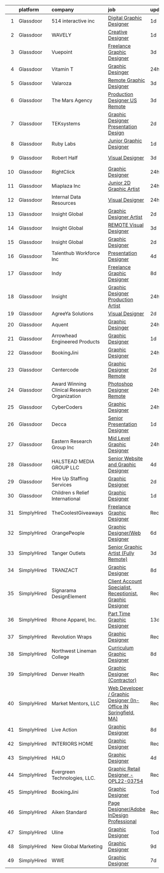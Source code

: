 

|    | platform    | company                                      | job                                                                                                                                                                                                                                                                                                                                                                                                                                                                                                                                                                                                                                                                                                                                                                                                                                                                                                                                                                                                                                                                                                                                                                                                                                                                                                                                                                                                     | update_time   | location                   |
|---:|:------------|:---------------------------------------------|:--------------------------------------------------------------------------------------------------------------------------------------------------------------------------------------------------------------------------------------------------------------------------------------------------------------------------------------------------------------------------------------------------------------------------------------------------------------------------------------------------------------------------------------------------------------------------------------------------------------------------------------------------------------------------------------------------------------------------------------------------------------------------------------------------------------------------------------------------------------------------------------------------------------------------------------------------------------------------------------------------------------------------------------------------------------------------------------------------------------------------------------------------------------------------------------------------------------------------------------------------------------------------------------------------------------------------------------------------------------------------------------------------------|:--------------|:---------------------------|
|  1 | Glassdoor   | 514 interactive  inc                         | [Digital Graphic Designer](https://www.glassdoor.com/partner/jobListing.htm?pos=126&ao=1136043&s=58&guid=000001834a3c1153a677e451d9cff9b6&src=GD_JOB_AD&t=SR&vt=w&ea=1&cs=1_3c1db9ca&cb=1663397794492&jobListingId=1008143972273&jrtk=3-0-1gd53o4c0k253801-1gd53o4cgi3a0800-b6e87fc7b1892053-)                                                                                                                                                                                                                                                                                                                                                                                                                                                                                                                                                                                                                                                                                                                                                                                                                                                                                                                                                                                                                                                                                                          | 1d            | Remote                     |
|  2 | Glassdoor   | WAVELY                                       | [Creative Designer](https://www.glassdoor.com/partner/jobListing.htm?pos=110&ao=1110586&s=58&guid=000001834a3c1153a677e451d9cff9b6&src=GD_JOB_AD&t=SR&vt=w&ea=1&cs=1_d2ceeb3d&cb=1663397794491&jobListingId=1008142625068&cpc=59DEFF8D475298C3&jrtk=3-0-1gd53o4c0k253801-1gd53o4cgi3a0800-737676f5c0154e20--6NYlbfkN0CFsUkZ6y3FSz-mlD6L7ejB8QaNpXOZA9zECJrBSE1jTBuhyi8Ho6Z4rULrzApPUifffnvidq19erh0reHKuG2LGc-PaRBg9_M0nqUEoXY92QLSLCyvHryPIiTvUUp5E52ygbl_J0t6Wlvg8176ui6xWQB72LXkP3TfZk74oz6EzRA-RHxjNBNckmwEB7dQDsWZR_GVh3TMlsEJSokmnA6QGntj1LhzI_DFtGeqhwGES-n0LCxybMVPXgSuZ3FQ-PqNMG1Tz3osqiuu5WrX2bEHfdcX_lvbGj5vhs6TORJuDQrFwqKea4pbRQKihuCDVOMGf1eunVRoDsyFgJsLzrtPj6Su696RmyalsjOaarc-8CyshYZk5hQ3Z5awZBpeXrtPGlT4IxqMN7YDDSW_cmeYUWeJHRhY56zCjzl0j11C1fH1LJ07MzCY8UdzZrMY_3BhCtWfwjw5G3KW_r3GPnwcurUpY8rzeWYQxjWt63XX9V_BvwacFYsHjtNF-9uQhHh_-F07Tf6WAg%3D%3D)                                                                                                                                                                                                                                                                                                                                                                                                                                                                                                                                | 1d            | Palo Alto, CA              |
|  3 | Glassdoor   | Vuepoint                                     | [Freelance Graphic Designer](https://www.glassdoor.com/partner/jobListing.htm?pos=125&ao=1136043&s=58&guid=000001834a3c1153a677e451d9cff9b6&src=GD_JOB_AD&t=SR&vt=w&ea=1&cs=1_9f12a823&cb=1663397794492&jobListingId=1008136844147&jrtk=3-0-1gd53o4c0k253801-1gd53o4cgi3a0800-1eaf2573db7a36bf-)                                                                                                                                                                                                                                                                                                                                                                                                                                                                                                                                                                                                                                                                                                                                                                                                                                                                                                                                                                                                                                                                                                        | 3d            | Remote                     |
|  4 | Glassdoor   | Vitamin T                                    | [Graphic Desinger](https://www.glassdoor.com/partner/jobListing.htm?pos=114&ao=1110586&s=58&guid=000001834a3c1153a677e451d9cff9b6&src=GD_JOB_AD&t=SR&vt=w&cs=1_dff5918c&cb=1663397794491&jobListingId=1008145620101&cpc=F41FEAB56D215062&jrtk=3-0-1gd53o4c0k253801-1gd53o4cgi3a0800-39a554421059edf9--6NYlbfkN0DMrcEu7yrtATojKJA7cEzGQ3FdRGWLh0CZQInL4ECGI6k5tN82kdM0OKoro5eXmjoMtT0sCRSHVJ_P_4LNzGXiQ8pdm4dbSV2_krWP-vuRmu59lTFzERWzI4DVfAVH9flpXt43xeSCIaIGswn2haoatWg6JLemEkccGrQaYUb5lAlxVqKbKFkEqReLhfPZ0iagcwtutXad1BQKSQvEA3CBiPafcDreS2Srv44blay3tAk4zJ9P6Xz5DtdFdmz7RzcFdTAd1y5rVRH6dtVqFr5Okp-W_6aKdzw5oohaoq11TKWZ0wH8qYJQsUfRKxLpJAqYU_FJFOZYrv8aemjryoJ5hNJANdKpoMlDZImUKywzQC47SuB9f6P1aRjgD9XlLBKW01XCe6RlhZndoi0JMeb0_TaiCF3GtOHtVSWZUgU0qU3gTNXhY-nPOUHiga7yJu8UYLAqGEA2cg7fiMP2Y-bWw6wY4EFz_yc%3D)                                                                                                                                                                                                                                                                                                                                                                                                                                                                                                                                                                                    | 24h           | Remote                     |
|  5 | Glassdoor   | Valaroza                                     | [Remote Graphic Designer](https://www.glassdoor.com/partner/jobListing.htm?pos=105&ao=1110586&s=58&guid=000001834a3c1153a677e451d9cff9b6&src=GD_JOB_AD&t=SR&vt=w&ea=1&cs=1_c3b506dd&cb=1663397794490&jobListingId=1008137095936&cpc=B101C867B3EF2D75&jrtk=3-0-1gd53o4c0k253801-1gd53o4cgi3a0800-739c9d6a71a72283--6NYlbfkN0AtR68e5gWpPxoovZgA7Udo-dcymoK0NpHFMpIgh7LYz-pALWxTaWXT-7nX6wHhEykZksmTZ5JhukyEdmiwSHwtQSTcNlpGPnpfI2cuG4LXi6WsDZ_TSUR9qkC-NbKGV2ocO6SwTVsqb7RocpBRdKx9nQofAPWA0z0YUS-MicLQY3jgsOcE-GQkrx9SQBB4eBMuZto7UvFaVf95jeV-7cCTwhjwT-wSoFmCgTvpp7cTsAPE_hujuNmw9UVdUoxbYtdR_DEFTVKl1vEbc_n0LogVMAxKDg77uWfkRBm7R8m81E7VU34yGWi_fgDO7xKdcWmz4TXHRuESeL7Y3KZG_FccekrwHEomeXYbnBWd7RAIhvqObpedyrDUWqzWdrOkG_-yqOxAqe1X5YOxeyn_xj802_71hikFNMv9dFJnxgVU-1p-lLETyiRVmY1rsWIFDIzFFmHuTqLOcDX1_WDQYWOtFkjICEe6MHqzxmvOrDmrurejwlTV2nDthlmlU0MOkpE%3D)                                                                                                                                                                                                                                                                                                                                                                                                                                                                                                                                        | 3d            | Remote                     |
|  6 | Glassdoor   | The Mars Agency                              | [Production Designer  US Remote](https://www.glassdoor.com/partner/jobListing.htm?pos=123&ao=1136043&s=58&guid=000001834a3c1153a677e451d9cff9b6&src=GD_JOB_AD&t=SR&vt=w&ea=1&cs=1_55180b31&cb=1663397794492&jobListingId=1008138442839&jrtk=3-0-1gd53o4c0k253801-1gd53o4cgi3a0800-efc52f79403da213-)                                                                                                                                                                                                                                                                                                                                                                                                                                                                                                                                                                                                                                                                                                                                                                                                                                                                                                                                                                                                                                                                                                    | 3d            | Remote                     |
|  7 | Glassdoor   | TEKsystems                                   | [Graphic Designer   Presentation Design](https://www.glassdoor.com/partner/jobListing.htm?pos=121&ao=1110586&s=58&guid=000001834a3c1153a677e451d9cff9b6&src=GD_JOB_AD&t=SR&vt=w&cs=1_38b9b811&cb=1663397794492&jobListingId=1008139170530&jrtk=3-0-1gd53o4c0k253801-1gd53o4cgi3a0800-5e5108a8c7cf1026--6NYlbfkN0AuKz8EBO1xHDEL7V2YF9xF3dC_I9B9i-Zw2Jh8clPMK3KTieKealHQMRxLfyLBLKJ_aEawN_FtchSXxrI1l5ak8qF9uf1-G74Wk6lNQBZZ71tNGpUyvUATliQqVFIqfXdftwn0W8tfB7BuXuSAdGEDQMgYmALWhtpOUFwDQOLl8VrbZjNHV5fskVHfw6bOKiGt8xB4Uk_7G6cZo5NADr7rm9Diy3IXqv_MQ0pNYTqKCjHn3G3yPkNYLrDEHsmODDDOnvCd1aiy33hMcnqCde97W5lw7l2VNMDcMzxAQNRZro_NIGhmA3O3xSxXB7HR9j1LmAnFONjFuYUhqFcFBeBPQIAaYb0i1n1cFF9_sTuJJ7Omrd4mjED66jbK_FDtuA1ca00SU6Vmgli6tKXPDzdfSD8Tap6TF_rM2QkvGziQCcxEnEFalJ6Yx3hPnJjhiEza-vIh4dY0T3f1UsXXt8xGFjL1S4cA4fHHSiP3Zy5W-DqS2Hkyi9G_62IULPp1Yphe3vt2wo3_gcqzwngubpP_olzAUMdZBqUF2y_kGs2kE4CLQ0ah5fojUxMM5cPl0qXoZYf1jnrWtQerQgMtXC0RjSme_IW0qpiCTRfXJ7m_M09664ZrvEHAcJGactJYi9XKxcfDZHF-LqUEqOrubfAY4bIBRUGSvlNIk0Hv_-ILyQfLIczDDIpQPvrjqTIZaNexmuideTq-3huVfhQGp6bmMq2YfH6y-yvdqOCnTf97R1Dv2PxkEff9AZBxfV5SMFr2XA9QjF2qFUbOxMOOXoJ-nLlRFV3-H-uU3d5U7GpXds2vtA0l7Z_EsKPe6tZDBeT9z5J12C9ZAz31xkmBqUirCgq-8rP9_jeCqJajJTbHKVyg2A4Oyflr-8c6lgyBtFweafdzJ68458Ia_Gw8lUoYzsWB5faBV30%3D)                                                                                                                   | 2d            | Rockville, MD              |
|  8 | Glassdoor   | Ruby Labs                                    | [Junior Graphic Designer](https://www.glassdoor.com/partner/jobListing.htm?pos=127&ao=1136043&s=58&guid=000001834a3c1153a677e451d9cff9b6&src=GD_JOB_AD&t=SR&vt=w&ea=1&cs=1_ad0ff390&cb=1663397794492&jobListingId=1008142587933&jrtk=3-0-1gd53o4c0k253801-1gd53o4cgi3a0800-880641bb0461eac5-)                                                                                                                                                                                                                                                                                                                                                                                                                                                                                                                                                                                                                                                                                                                                                                                                                                                                                                                                                                                                                                                                                                           | 1d            | Remote                     |
|  9 | Glassdoor   | Robert Half                                  | [Visual Designer](https://www.glassdoor.com/partner/jobListing.htm?pos=119&ao=1110586&s=58&guid=000001834a3c1153a677e451d9cff9b6&src=GD_JOB_AD&t=SR&vt=w&ea=1&cs=1_01c37c0b&cb=1663397794492&jobListingId=1008137281811&cpc=FAE5E775D180B2FB&jrtk=3-0-1gd53o4c0k253801-1gd53o4cgi3a0800-8c45bbe89fe8aee9--6NYlbfkN0CpzDdaQkua3np5pkmj49lKioZwmwxQ-yx5plwbYmV_M2CLBDBrPEXoXkIUtnH_BUcMUMr2Or_hQrO7WLuuvQw21Oxo70nHD8eZjJW73dpRPi_LGZRyhG9aYmrGuqU0vkbxYvW2QmzQ4iGVe5vkt1eX-DTYpceJ0TTW9-78TiRAW-6fRCEnRmnde-HAIVn0c-pmSTN7zh_6Q1lMN_fiMj4_3vJcFCF1n0s7nE4Zj5JI9kbDcGeW2hBlFj8qA0llZXIv16So9_pujsLP49pIyC9-X1VxmlQniEax_MJZUKqQnXnGSVFTXnlwScPiKLDLFSq_xdDP--6TMWdW4_ZKsNwMON5X5-GeXgZwmYAtqHUtDEQG_Ame66lAYhK7oJxLxYozhCoLPIryXgDu3QqG1n9c4ChJs5yPmPQIWNSLNkplT2aZPGPLP8mqAL2djsWjNjs8OfGLaHmC1n5PvYTYuFWUkehdBBXirhzIJplim24xcSR--w8Fp5H8JVWZ0ydu4yWIExclctQztk7pnjw8_HEwxRBSzqKpxUDw6T6YNlAKD-cAJT24T4V9)                                                                                                                                                                                                                                                                                                                                                                                                                                                                                              | 3d            | Bellevue, WA               |
| 10 | Glassdoor   | RightClick                                   | [Graphic Designer](https://www.glassdoor.com/partner/jobListing.htm?pos=108&ao=1110586&s=58&guid=000001834a3c1153a677e451d9cff9b6&src=GD_JOB_AD&t=SR&vt=w&ea=1&cs=1_ed6a8dca&cb=1663397794490&jobListingId=1008145262789&cpc=42BEC95245890617&jrtk=3-0-1gd53o4c0k253801-1gd53o4cgi3a0800-93059ff389ae0ff8--6NYlbfkN0DajVhKm2w0BSo5Ce7iaCIPhcmjO74NxyvRn83K4ImaS-OWasth6sL74r2J1xbLHbaii6JQJI_fbSXC9Kg4ZM9VQ7tPTmrtyE-rpOOZYOpB9cbDlNgJll18SRS1QxL3Dpu4FVxs0SA3a6wzCGOG_3ieM6Mah9ywR7M-SmoET5E0ujnGdd8BLm-aXU0PLQQ02Rz32I3WbuDcx3phutiNyjsI5YQ9yTTGSjwu8zTo3lRVKnD9tefNoS8oXTcOWTfmtXRx_UXwKWTsg-nJHfPLLE0SqyUsjYGaDNHQCc3-UgMX0bGzl0aqZfD5rvCxe3IfsDX4sutxMw5BvtrAGvh9ioGbkGlgtZruK1mbR-LIcYGyF85ynsPbn1eTLJmUVmQWiA7D1j6f9mYcHSBX5wk-6mS8N6ZYQ03z9GgOv5wsJq-gAgCEeZEieUYD1ChnREsZy8uMLR8f-AYIdbX0uZPY8O5KpUbZhoBraHuAQFeU9F8_X_3rYzm3nx-N0gW5oiaMXG5ZJ4aAyyIoGg%3D%3D)                                                                                                                                                                                                                                                                                                                                                                                                                                                                                                                                 | 24h           | Remote                     |
| 11 | Glassdoor   | Miaplaza Inc                                 | [Junior 2D Graphic Artist](https://www.glassdoor.com/partner/jobListing.htm?pos=103&ao=1110586&s=58&guid=000001834a3c1153a677e451d9cff9b6&src=GD_JOB_AD&t=SR&vt=w&ea=1&cs=1_09d464a8&cb=1663397794490&jobListingId=1008145863760&cpc=F41FEAB56D215062&jrtk=3-0-1gd53o4c0k253801-1gd53o4cgi3a0800-99277e83e8492a69--6NYlbfkN0DjQnc6hrle_qu3rFDiNf4qBj6IR9hChnjpy41w_ToknPplMzJ1ZrEgNfTnNiNW14vzbocOFTdABUZvvPBVeiujpvlgRA61jqgQmHTAkYachitj6LF8J--xY9ul21Pm3aV5UYkEiq3gMoPORrUFFc13klJ4oqpsP0WK2G3QQSkUhbpmbMMYpU7WnypKIvOMsGDYstRxP7mRYBe0_h3Y872e3yOOvw5mSNV9R0oKDHUVhWQuLEbja3ukSHqQ9o-LKMtgzM3voPrM4wGXbPHBvYYVCjg4Kr2hJpAp9tqNOVObx36lQG9QuP1HhB7JTyxzYMR_QbmaiBPGXCefVGPEAEq9VUYnJF35yemedASau8wsnaYkBAjpBG8-qZxMbnmze9paBguuztoMnAPAFxd68OOGbHPrsAUfBFRUlhMR32HR4mCOhDU6SB5GEBltozkzltkZ-k6Cn60JS5uXhRsl8WIeIymFRmZJzW6PbsgSwgkU7cnVEYdlOWBgGK69AKYbA3Bh9-6UVXeMbg%3D%3D)                                                                                                                                                                                                                                                                                                                                                                                                                                                                                                                         | 24h           | Remote                     |
| 12 | Glassdoor   | Internal Data Resources                      | [Visual Designer](https://www.glassdoor.com/partner/jobListing.htm?pos=111&ao=1110586&s=58&guid=000001834a3c1153a677e451d9cff9b6&src=GD_JOB_AD&t=SR&vt=w&ea=1&cs=1_c2d5ba07&cb=1663397794491&jobListingId=1008144747742&cpc=AC285F3A3ECA6BB0&jrtk=3-0-1gd53o4c0k253801-1gd53o4cgi3a0800-4f85c4946241a77b--6NYlbfkN0D-IIHpRgNhhiguU_t6VlqfhfFf3-SclHiEW6RanCpGL8wFVSAuk-AYI9mZ-8RRobdSsNBjI_YL_T6vgtWjjpYnO6jHzn2yzDMqO9uVUSI6dTywGxEXfqAEn_gSOqvJuYR9q3m2dtMdRBfvhUYTDDt5uezfNUcst87bHAGPI7DBV0QruRXBh4TxhoB1bo671sFvK4v0H0dMXxztCrwztIJJ9x0iv8J5ZgLeISmC80jymAXAuBrKxHD337vmyRP0sT7tqg8Wl_l80G1Val5E6ohHxK57ESCZ4nKB1LHQY5Fx9Ws_et1lY9AdPl8T2fD18H4MHgMIsExIkiCYVGE-1ZzP6BWCQv93DouusFv5h2g9lvJ0pcx3njSR-gfq3-EcsVp-hdLwP-eJa5Vyt30FD2Ei88E56mpb7tB4B3PNfxrJZcB_5z4aR1KeaZ3QcgecOTqUHo-OXnE32AKbxEZX8FPjf53uzP32cqXRMGWP-NxH2uL-AlSQIWPgKmSTBrcTEyQ%3D)                                                                                                                                                                                                                                                                                                                                                                                                                                                                                                                                                | 24h           | Remote                     |
| 13 | Glassdoor   | Insight Global                               | [Graphic Designer Artist](https://www.glassdoor.com/partner/jobListing.htm?pos=120&ao=1110586&s=58&guid=000001834a3c1153a677e451d9cff9b6&src=GD_JOB_AD&t=SR&vt=w&cs=1_f9ddc34f&cb=1663397794492&jobListingId=1008140320373&cpc=AC285F3A3ECA6BB0&jrtk=3-0-1gd53o4c0k253801-1gd53o4cgi3a0800-ff177554b3d6a90c--6NYlbfkN0BKkHZu3wF05EeDimN_p6sYpKCMArvwa95YdH7UpkaBCqc7l59ErwqckuY2mdxreX3WZwgrco3xJWlLEPeKe4znyZR0EIo6YDh_XsYs3VYrGOvqZonhFKlKjvwUq5awJl7ZXuI-omqr0sehNJqINkNWgaHrfYF-K9HVHEixnTkLI23WQD8YAlPSoZrqzSXsj8B1ijpxyfueDsU15RCyWlFDVK3-AC4swtoWn2EtlZK_hFHJuvRE3dxVfN8oSg2fKu3mJUm5fxj7SAaUZQuiiMApnOWCtqNzzEPBj-n8VPZAm0RLEoaktNu9XYH_PJDjSa5zm9Q5x_brNEca8ow6HaMyUICcQ_Z7IT6W66BXSPt4Z1gn2QQKINMbB9oF9MpQw9awZ3vOKzQzDAo-I_TTwnNMdt-Gac_zlBa2p4BCxy6YQ1068Le7r6oPfoGMF0jn8K9A_TbOmq2GCS8pXpHsX6R-fB8xt8JZSlnYasyDNpE80A%3D%3D)                                                                                                                                                                                                                                                                                                                                                                                                                                                                                                                                                               | 2d            | Atlanta, GA                |
| 14 | Glassdoor   | Insight Global                               | [REMOTE Visual Designer](https://www.glassdoor.com/partner/jobListing.htm?pos=118&ao=1110586&s=58&guid=000001834a3c1153a677e451d9cff9b6&src=GD_JOB_AD&t=SR&vt=w&cs=1_5da76ad6&cb=1663397794492&jobListingId=1008136674187&cpc=8795CF9063CD573D&jrtk=3-0-1gd53o4c0k253801-1gd53o4cgi3a0800-f01fef0d0eb6f567--6NYlbfkN0BKkHZu3wF05EeDimN_p6sYpKCMArvwa95YdH7UpkaBCqc7l59ErwqcNyJfBJh_PkTKBgkLBZIHCS1Zeoww1TSIixyg2Zj4kuxCm2NRDqk6pTbkoF3FaJk-he2laKmQYaK7HyvWZSobA04GUhS_Smrox_-VigmtH4vpznJrQX3OExZn1tw061keJjZWix-x8yw5gw3auRhYIczrcHgl7zx33KoJG4KMYbsHfJA3PRj3XP73KbWXvEPybMQ9l-PcgzIbzeQNyeWSWufY17ZqEVEcH-eIcVuoyFlwJq10W6cmwRPKX7oiWaw-3cvojD_KrxhzdBsJYjmZQLmMRkr6dIjg9OgQqB20fhB3pU2KukrsYc3v794Z3oRvTAeLdhWfRC8XP-NLARGxmD7mFOpSs8Lyft-9xVOSJclXmOx-wqNgxoBAEIvFhBtJTCLuJtr_MP_BdAEQRJBcYcCPvcOBQp7lR-KVoSMtXa9MM_kKz_VYOQ%3D%3D)                                                                                                                                                                                                                                                                                                                                                                                                                                                                                                                                                                | 3d            | Raleigh, NC                |
| 15 | Glassdoor   | Insight Global                               | [Graphic Designer](https://www.glassdoor.com/partner/jobListing.htm?pos=116&ao=1110586&s=58&guid=000001834a3c1153a677e451d9cff9b6&src=GD_JOB_AD&t=SR&vt=w&ea=1&cs=1_d9bc01c1&cb=1663397794492&jobListingId=1008140284035&cpc=3BA4CE39D5B5DEF5&jrtk=3-0-1gd53o4c0k253801-1gd53o4cgi3a0800-0c2012a440d9967c--6NYlbfkN0BKkHZu3wF05EeDimN_p6sYpKCMArvwa95YdH7UpkaBCi52Bcb3JNt3QpXU1JGZrLRaT4-sbI7ZNj7oVphyX7jfnA5KdYmN_jJyCugDgxDzB-HnRs_8BQjdhyPHXV-_kFssF7NQKmbC8I_V-loY2WK4Broq4jmSKI8FJrPD37Tadv_ELABB4aEtRhPy9Ml6FmJfwTW4RqEX6MGFtKjkUwhHxf5CV67xa6drj-vTnfAFIHIIwCylWdGk00FOm_ByoHxwXGekMwqP3ywos2tgRkrDyPILLEGA6bDhu6MnBJ5v6q08CMCzh_aiuVc0Ypdu1Im841Bwjt72xdUw1vj5tyA5fU-y_SfbQ9Fz-u7R_GRRl6TffpFKj70pWxhACHQ3R2kYVnPoV8MM9jI_diy5trkBVctTFsKr_uu-BpJ-PHF6H_lhIDqIDK2Auv704vuzEPyHG363EXHLhV74pgqWnJBOl8D89Xgu66dgyEf1D7TKEkY26suzStgX4pKtxs3P9yg%3D)                                                                                                                                                                                                                                                                                                                                                                                                                                                                                                                                               | 2d            | Remote                     |
| 16 | Glassdoor   | Talenthub Workforce  Inc                     | [Presentation Designer](https://www.glassdoor.com/partner/jobListing.htm?pos=112&ao=1110586&s=58&guid=000001834a3c1153a677e451d9cff9b6&src=GD_JOB_AD&t=SR&vt=w&ea=1&cs=1_7f844e01&cb=1663397794491&jobListingId=1008133870042&cpc=F41FEAB56D215062&jrtk=3-0-1gd53o4c0k253801-1gd53o4cgi3a0800-f06f0ab86d92e6ab--6NYlbfkN0DpwFV3tuw9vFlML3xauMsT_S9XsNg3VdZNHiuyFzGFEzXfSGkGfgeZuQmrRNOoRj252mLqHri0itIf68FvD0Cos3sX1nhUedQCzDRSGlFs--8KFgQWpEgsOErS4T3CBlTINY1Ygwrij_bPoCYBSzOLzslHUqA0JglBS4cMr5oydsK6sQmOuNIryRWumgJ1p2yLg9HcUogQ-uZmpBkNMMxrNk5FqI0RTiLr3mWYI6yqdAJIzpNRiHrLLUMYUyHqBOl5EMpacndgDmtlS7KZiC16OiSYwn6AbIngecTjUspWOvFpT2SgpKTkyzHbxv73kCLKxe_QIy9EIjgeLvYxoak7WsduouP_7wpC6lOn2Uoem3RGlbF5hAR1YMSKnPeGRza3wpA3gM_SunEG3atDiGPw4kzSg6t8WlBmvkF-SIjrsENqZisTpB7xdY8txXeFlHabO4iFttn39xvAAyTAPJKNHiIygSjI7WJFXedG6ucOo3P0IR0Y15hobCY6MGN2fsnpq0gNMs_-xlWJP8GLplhVvzlpaZIN4Rs%3D)                                                                                                                                                                                                                                                                                                                                                                                                                                                                                                          | 4d            | Remote                     |
| 17 | Glassdoor   | Indy                                         | [Freelance Graphic Designer](https://www.glassdoor.com/partner/jobListing.htm?pos=122&ao=1136043&s=58&guid=000001834a3c1153a677e451d9cff9b6&src=GD_JOB_AD&t=SR&vt=w&ea=1&cs=1_d2ae0e12&cb=1663397794492&jobListingId=1008126044239&jrtk=3-0-1gd53o4c0k253801-1gd53o4cgi3a0800-8e21500441368e7c-)                                                                                                                                                                                                                                                                                                                                                                                                                                                                                                                                                                                                                                                                                                                                                                                                                                                                                                                                                                                                                                                                                                        | 8d            | Remote                     |
| 18 | Glassdoor   | Insight                                      | [Graphic Designer Production Artist](https://www.glassdoor.com/partner/jobListing.htm?pos=101&ao=1110586&s=58&guid=000001834a3c1153a677e451d9cff9b6&src=GD_JOB_AD&t=SR&vt=w&ea=1&cs=1_da14c65f&cb=1663397794489&jobListingId=1008145572703&cpc=18B9B60E52E5A655&jrtk=3-0-1gd53o4c0k253801-1gd53o4cgi3a0800-10f83be9b9b08a21--6NYlbfkN0BKgzQyzTF1Q9mOsR1amaS-juVGLjHt5Cdom-gEF9y-xaA6VVL5_C6w4VsjiG2fb9_AwFVBnA-gzYwE_j4fY8amSmNOu3iZDl0z3-Z1IVimU4DSz31Y7Lvg_FQRGiAOGySzeKIyb3C_6DXR4XQTpLDgkWCdyPuzZ9cpURWTEwz3XiO_yUAxsfy9TlXEpNmyr480BEIveChVGJjpEaDepG3RZ18rRnT857CLwIwDVocDAJQxB-ejukFBWBkDDJuFCkIbBrjawMdBi_Kae3vEDXZTd2CGLsciereQRPSuB6vozr9-rxhGO9E9aVAq_tttICSl-xYA04-wZMqKqzRed6u76xO3etW3WVPbAGsA158jMwdyCaKduSTtgbiheZVNCr-kDG9KdRpmihwpws8bPD4a96BbnmvBC-Q5bka_7DSxmltc0G7AMw9R1_soZVDofBuaG8QGyIN5oZU-EIDCQF9mHJSV7hmd_4gciCrz1qLKo517UqjomthGxzCe0QtCKtYXSeQyW8H6AKslRQ0W-JeM)                                                                                                                                                                                                                                                                                                                                                                                                                                                                                                           | 24h           | Belgrade, MT               |
| 19 | Glassdoor   | AgreeYa Solutions                            | [Visual Designer](https://www.glassdoor.com/partner/jobListing.htm?pos=104&ao=1110586&s=58&guid=000001834a3c1153a677e451d9cff9b6&src=GD_JOB_AD&t=SR&vt=w&ea=1&cs=1_a61cfb4d&cb=1663397794490&jobListingId=1008139484093&cpc=F41FEAB56D215062&jrtk=3-0-1gd53o4c0k253801-1gd53o4cgi3a0800-8e20d8be5bc5e824--6NYlbfkN0Dwb_YIohz4zuU9-hizYTxpAJ9-qZQvsILXUPhgrrTAx2aTkX-g9zvZBk5TzOEmmnWaA-KmWkntyonPptqx3vYNCahz1yxzCCkBXCCKAEL6J7zcm0Qx7QqpT44fz16tIWZBiAGj-JzJPJkx3k6xq-I5-WW__V5atWVp8dzOtPv39G903QqaLl_SjhBQePRijnWcwK_tK58hUs8yxA5N2okYJv-24tNMy7KLkq__NxjidMAyH09PmOQweLkB3_cHmM76zJ6lOuTDE2d12dJ6nUrhyO_jbkWV8UljJ2O8qlnwF9r4rq-Ox4pCrYd3QQobxaQgwVj5x2uEM9Pn6gl4PIjOi8ZQ91FN7mNItRMCzzmxYlU1s5ckfBCNOskYlRJDcjsLJ2en5mdy3i3rDsFslXaIBb-7zEThzBqo1k_VYVkMR09mYrO2g15BJ1h13j0SzwitcPCNuoRK3K6PnuV5fEE2K2kKzqp13rphMVwl1nvkBGEs66vl1v-o)                                                                                                                                                                                                                                                                                                                                                                                                                                                                                                                                                              | 2d            | Remote                     |
| 20 | Glassdoor   | Aquent                                       | [Graphic Desinger](https://www.glassdoor.com/partner/jobListing.htm?pos=117&ao=1110586&s=58&guid=000001834a3c1153a677e451d9cff9b6&src=GD_JOB_AD&t=SR&vt=w&cs=1_06b7024a&cb=1663397794492&jobListingId=1008145695089&cpc=3BA4CE39D5B5DEF5&jrtk=3-0-1gd53o4c0k253801-1gd53o4cgi3a0800-5c5f245e0df8be5d--6NYlbfkN0DMrcEu7yrtATojKJA7cEzGQ3FdRGWLh0CZQInL4ECGI9gD0Wolx9R2EDT7B77c2cS5IWhk9JuKes5IyzcO7mdbWGxGXlScdOZlMbRlPihf0MdJtLtL-fdQaqC3NwsIvkOg4QnqsWmcPnqWFQfYlnESHvbaOl_9EZNY0QJ92vUHkUwywrCq7BzZ8pa3eaRkVl6XxamyJwBV7-eK9q0Rk-fLniPx5wTcSXpKTHpDvfRRqATIKsInbbsbhsTFf3zougp5LRINxzurArSbCa9WVIUWlM54cqP5uNOFAGYNq4KqNvDCmdxKGbHygW_NQs9IYcILObcXd9LSi2toE0RH_HTIv5MNQd6g0t5_s4Dh_ND64WSdHNyetmjGz-tk-X7lkumd1mQOJxcU33_bmhzekFK3RuRbLEpCcc0TBJV7XJgMsdpjUht4xdgrMuNaUUbbpLGpPfMcyq48lEJWJZ2C9S8ALsHjJUrpsCs%3D)                                                                                                                                                                                                                                                                                                                                                                                                                                                                                                                                                                                    | 24h           | Remote                     |
| 21 | Glassdoor   | Arrowhead Engineered Products                | [Graphic Designer](https://www.glassdoor.com/partner/jobListing.htm?pos=107&ao=1110586&s=58&guid=000001834a3c1153a677e451d9cff9b6&src=GD_JOB_AD&t=SR&vt=w&ea=1&cs=1_261f8bbf&cb=1663397794490&jobListingId=1008142479881&cpc=FB7E4A1762AE5BEC&jrtk=3-0-1gd53o4c0k253801-1gd53o4cgi3a0800-cc8116ba41b8f4c0--6NYlbfkN0DeMvkX-53smcWQPNkYsBZFBaIuX1yZ3W0LjfbXc5OGcIX2FwHKnRHHxzM0zMEE4hFQq8xCSEcPWBqlL1EQo92oSfz5sbNfAzTbfOf7sVMPDHQblZV1X-usV4IVA9gZFZl0W_JrJb2saqYAYlDGYI4_lv01emX5H2JluGZ4GX6kOmNYir-0mW2al1C_XsP6izV9-6FPMzsmXCMXzoJzS1R5ImJdB_Pd6oUO-FyzX8extFlIf_1UDEiFWC_oCEhDgUkpaPhyTD4nhDzQNoJ7L4yugYhkzoE538AfzDGkyQ9wOPMzf89xufGdkSpszdIdgaGgDb5Ai3J34fxK6Rq5RLrHrNfjE8qn-gpY2br2LWwGrXdJtbN9DA7MiZcq0C_VF3WMnBxZXPUV_xFYmBZxFRpgIeeGWuL7jazqGTmspsy61l0_Y0HIIPdBNUtNJfNn4LWWHqI9iZEpOEJkw4oEm2s-8KRJuAo2poekC_Q1hseeJiJN0Xr5muGtPfxCPTLRpVc%3D)                                                                                                                                                                                                                                                                                                                                                                                                                                                                                                                                               | 1d            | Remote                     |
| 22 | Glassdoor   | BookingJini                                  | [Graphic Designer](https://www.glassdoor.com/partner/jobListing.htm?pos=124&ao=1136043&s=58&guid=000001834a3c1153a677e451d9cff9b6&src=GD_JOB_AD&t=SR&vt=w&ea=1&cs=1_77400fa0&cb=1663397794492&jobListingId=1008146030329&jrtk=3-0-1gd53o4c0k253801-1gd53o4cgi3a0800-2d85ce9c05d74ad8-)                                                                                                                                                                                                                                                                                                                                                                                                                                                                                                                                                                                                                                                                                                                                                                                                                                                                                                                                                                                                                                                                                                                  | 24h           | Remote                     |
| 23 | Glassdoor   | Centercode                                   | [Graphic Designer  Remote ](https://www.glassdoor.com/partner/jobListing.htm?pos=130&ao=1136043&s=58&guid=000001834a3c1153a677e451d9cff9b6&src=GD_JOB_AD&t=SR&vt=w&ea=1&cs=1_b0d3530c&cb=1663397794493&jobListingId=1008138910730&jrtk=3-0-1gd53o4c0k253801-1gd53o4cgi3a0800-c6e645ce03ebc8fe-)                                                                                                                                                                                                                                                                                                                                                                                                                                                                                                                                                                                                                                                                                                                                                                                                                                                                                                                                                                                                                                                                                                         | 2d            | Laguna Hills, CA           |
| 24 | Glassdoor   | Award Winning Clinical Research Organization | [Photoshop Designer   Remote](https://www.glassdoor.com/partner/jobListing.htm?pos=106&ao=1110586&s=58&guid=000001834a3c1153a677e451d9cff9b6&src=GD_JOB_AD&t=SR&vt=w&ea=1&cs=1_bbdc544d&cb=1663397794490&jobListingId=1008144475055&cpc=4F748F1840550ABC&jrtk=3-0-1gd53o4c0k253801-1gd53o4cgi3a0800-408acba2c8c62e7a--6NYlbfkN0AFCFO55fpwWo6oa9JKI3JcI2oWVPcccBj9Y6s5O2226Dvh15T1RmiKUF6Bkk2Tk4Z7BPQqCa54-e064Id8IzH-IWzj5_pJAzwqp1oR83P9plMbnmddAKZul6IIHzOn2_DJQREza9zEew-mX-MVDNw2Oq34c8u_ibHHSjmigu81FZv_cOnB6PCrwTPxMudVulWNnUfkhPfcGxM86imfxGdZGXyln6iDmvbi010rhjQPEs1VzYygfgtl1LlXtQuuSyhiFtKmd2MAedz-Gp1z1ZxO2kyLC_nGYZvMgXwYSMI1AeVIBM0KQPksZjPYY2xYd-RK3r552OmZN0fy37mAlBY5UkoWdtlef9HdolAsyIgkRuxjdMnZ0oM4oor6S36ho-XnUbVqAooNMAoFq_GE2J9RWFwZLZ9oFmFQPA-ADleAY_XSi-nBjPWUQGNUFV_gWxzAs3BqLvOpyAQHCj2BdKCeJh4KLjuyPZjwm8q28ibaFZi0GHJtpVche-E_iTbg-J6pCBdWvGZTKQ%3D%3D)                                                                                                                                                                                                                                                                                                                                                                                                                                                                                                                      | 24h           | Remote                     |
| 25 | Glassdoor   | CyberCoders                                  | [Graphic Designer](https://www.glassdoor.com/partner/jobListing.htm?pos=113&ao=1110586&s=58&guid=000001834a3c1153a677e451d9cff9b6&src=GD_JOB_AD&t=SR&vt=w&ea=1&cs=1_55e3565e&cb=1663397794491&jobListingId=1008146013164&cpc=F4EED0218A761C36&jrtk=3-0-1gd53o4c0k253801-1gd53o4cgi3a0800-16c0ec6f8ca306b8--6NYlbfkN0CpFJQzrgRR8WqXWK1qKKEqALWJw739KlKqr2H-MSI4eoBlI4EFrmor2FYZMP3muM0tqmUw6C3hYOCz7ycIdKRy4dBzchOTwgBeIbLzDVU31COZ6RNqHnJ2qjdPiE9p_XKrO4dYwWVm-jp8h4jdw7b3sBs7-UgtP4V1AriSYglN9FIOasA3eEzuovhivHnEYvuP-IbKZeW98mDSEGG69Xp0qXEua8IDOKE0S-dsOmkN9BQ58COw4eypVmiCKeqH29YyAqkazKXJHjQx9b-Ka9xr5lejS8M-mN3jKHVD-J6vrGyW_ztpDccQc088FcJUds_5IM0-MqANlghdczrEpN6uOpPM_xuhbZ22_4qzmP0wt7rBIuihvH8pgZWSUC8SizoB_Z0wy99ahj14xT5nM80PAmjdZZPu1PzcE19aqLRHOIY_nePIVA_epo-PQG8RK7o0MjjnHRoW4fAmzmTSn_6EMSeBgIJJv_Sk0pwkZLjv0o57CixK5bCGxRlUZp5O1Dsmui-nco0UNPgtYoDj07VZyVul9xifz1CFeOqci9P4fnJ_sX41tNE3DEowq5O3juqqfbOxE7GEVDtVqH-JWedeMRPNoEGrY_CvaP3XAGmCDCEkXv40cbl_OTlOWgcKRh-fQ5xByoJ65ufy5eYDX9GojdLv-mtr4rBP6SmeaKCvmCjQauUoO92TldXiS3A9V1jDwaRnK6KWv0lSnxjTiuxPhkZ5XUvQ--vt4eUeAfPr0MbTec8EiUeAYF0JOElEtX6H4p8vWrfixdyOAiAqpxEZUzZxe7cgjcVqnKkYKD8b-y0rU1ppUoOCftELlPC7ssbontASi9xl6MJPlY4SPa27fud50rE0TCL2k6_kok0csPzmyi_go3PlE_d0xe_4RGg1ZOytckVqSjf8lPWNMjCtArvAcFFHiiUe-zWww6oJGIQ2eVUyoFIdv3wfEy_zbaCCJQLob7E3TgLXUdlgPw-A0ps29-OV1Ue9ynGrgStV4TQX8rYmjMnTvGf2HmurycPwrz-B3xBJTg%3D%3D) | 24h           | Buffalo Grove, IL          |
| 26 | Glassdoor   | Decca                                        | [Senior Presentation Designer](https://www.glassdoor.com/partner/jobListing.htm?pos=109&ao=1110586&s=58&guid=000001834a3c1153a677e451d9cff9b6&src=GD_JOB_AD&t=SR&vt=w&ea=1&cs=1_a5a41688&cb=1663397794491&jobListingId=1008143210243&cpc=A65DF3A704A48F9B&jrtk=3-0-1gd53o4c0k253801-1gd53o4cgi3a0800-25445100bec5a363--6NYlbfkN0AGGlp0_YpHPJA44G-lJxZlHGV82bGhRPcVe1TT3PmS4PlD4H1JjO-peLSuotfoPkugpsOrgkUDVkHpDFrtCVyqN8ibmJw4uOYNMoQ42mSNloiwMNwOV1wbSLWanc--t3JqQ59ohlTRW35y5i1DCrYSH0_oEI5GBpBWGmzCCGRTGEjY_GnmPudsJtU3Iu18PjIVhJ-Z1hbDTN7JXHdr0su3Rl2YwIb8f-NbhEXxtc-7Xlbn5RFANN_9RYOiebhNwDYJCoV0YZXxVvonZ-zgtdqRmQi7sj4waWzjkNxOOIW1hG0EKt8gS5q55mG0NuRqySGCP6s1FpXN1zBVD4S2fOEe8eOnbe9qPxMJZqeYCGhxCvDQPOxkJ2aUjDHeBEuIdCbMB_cf4wEw4yoFQtlzRX4VXe8ZRXj6JXLsJOznhZm1X9b1Bi3yi1GUZ7Vlz-xDGNF21j1YVRxGWQVMkNd_Tue9L_jBbCMOl9c5TCKU5POuiemJuFkFWUkI6dxWQvXE59Ua-_M3G7wh0A%3D%3D)                                                                                                                                                                                                                                                                                                                                                                                                                                                                                                                     | 1d            | California                 |
| 27 | Glassdoor   | Eastern Research Group  Inc                  | [Mid Level Graphic Designer](https://www.glassdoor.com/partner/jobListing.htm?pos=128&ao=1136043&s=58&guid=000001834a3c1153a677e451d9cff9b6&src=GD_JOB_AD&t=SR&vt=w&ea=1&cs=1_0674135c&cb=1663397794498&jobListingId=1008144333406&jrtk=3-0-1gd53o4c0k253801-1gd53o4cgi3a0800-113d6b615aa9a5fe-)                                                                                                                                                                                                                                                                                                                                                                                                                                                                                                                                                                                                                                                                                                                                                                                                                                                                                                                                                                                                                                                                                                        | 24h           | Arlington, VA              |
| 28 | Glassdoor   | HALSTEAD MEDIA GROUP LLC                     | [Senior Website and Graphic Designer](https://www.glassdoor.com/partner/jobListing.htm?pos=102&ao=1110586&s=58&guid=000001834a3c1153a677e451d9cff9b6&src=GD_JOB_AD&t=SR&vt=w&cs=1_d9e7f718&cb=1663397794489&jobListingId=1008135097453&cpc=9BAD89CD83072753&jrtk=3-0-1gd53o4c0k253801-1gd53o4cgi3a0800-28596523da6c0dfb--6NYlbfkN0CKpraHHsEcuvJldHh9lYb6MSUQnY31yEhbu34n0Z8zJ2HzSiEwYgyR7dJpaP7MO-j4FNMBKK5fogKN_gCmyg4_Qmvpa54LMgM40Tgzzsr4sF_NkZ5LZd_e6RN5FIzZdBGkW1BCw9JYrMMUX1oANIjZ7pCiVs-RcDEkrNOC2B8NeIGsvU6jpaMtIHBm5e7Qr92rnnIA7iBHIcc3Fi643XTgMq1SyolL9b3khGRL6Sgzw-LktyvXwr1AewHIqBBDI94LcOTz8akXSiQSqSohcOLQxSnoGfifOAIy9eenXebwZz7ab_Trxynyw_-rndOuyz72WYrMzYE5RIQwdy5CE5_901yq0qJmBtn2-u8zJWgXHLvNY2JhoHavLrwpxvhPfTLMLSSId11drpXGVbK7L6rTvaa2SWb-udoCMko_GN-rqsNed0RgHauAhhtL_QAJEaPKHq3sGI4IDAwh4SuitKu34wA4PwFYLm8x6_v9q3-2Ew%3D%3D)                                                                                                                                                                                                                                                                                                                                                                                                                                                                                                                                                   | 4d            | Remote                     |
| 29 | Glassdoor   | Hire Up Staffing Services                    | [Graphic Designer](https://www.glassdoor.com/partner/jobListing.htm?pos=115&ao=1110586&s=58&guid=000001834a3c1153a677e451d9cff9b6&src=GD_JOB_AD&t=SR&vt=w&ea=1&cs=1_7f26fcaa&cb=1663397794492&jobListingId=1008139976770&cpc=9DC6E4D8324653EE&jrtk=3-0-1gd53o4c0k253801-1gd53o4cgi3a0800-f5b145ebab5f73e3--6NYlbfkN0C3tTdQKDj3Y9l2SMONsCVmPdHG4PR34bu7MeWNjoHVcZiNqbbK7aqri1SGXlw-39WlE-QADSBuAO9TjHL7xngBHOga8IECHT7khBNa1KMMQF6Ne5IoPG4eo7ViPVnhgmG4zL95ndBhcJE1NoB1YDyunXYJ-7SwrkU4cqzmf1WMggTKW2Be9DqsGuzMwuaaEpS7zgatgzLp8utdhENORkHREK6HaYBGvmwP7DpR3pmkUt2uWImmcpZrQTDD-zjarFrGbICOad_ihv5-CMb2CCHnEcIVpYoYCtiz_gvQexa3fZNKkw9h0Y_spDGHuvrpIKJGZWOxP3VCG7w7MLTkSa4AVrmPWGEWGi4xb1bfSjkkJxpkxNAE-F93hZLYGb_S62kN7CsIsW-_AWmLBOXv3AKyzm5BSgtZwidx960WQMW0FomH5ETCZKfaer7vbNfFpQziAJPPUcxRAXsd0Gb4M-Lii9_CfpKcgzIrgS0eTwVKQIp8ayxUClVtRypHZLFKST5d1oXtv-NJ_8kjBhiSfadn2Fxw7P9vK615nkskADGgP7-6KRVO9KhCcCAGDvZ1dV3BEA_nX7j2GshAdbWIY_D9O-3aH2vRftnLrIcYoMTgyrXs7VCtoFDgmvX9xpZUFS0NITIKo0_C-EjDSlzrBQYL)                                                                                                                                                                                                                                                                                                                                                                                             | 2d            | Houston, TX                |
| 30 | Glassdoor   | Children s Relief International              | [Graphic Designer](https://www.glassdoor.com/partner/jobListing.htm?pos=129&ao=1136043&s=58&guid=000001834a3c1153a677e451d9cff9b6&src=GD_JOB_AD&t=SR&vt=w&ea=1&cs=1_c8e4eb80&cb=1663397794493&jobListingId=1008142740615&jrtk=3-0-1gd53o4c0k253801-1gd53o4cgi3a0800-3ae14f90fbbb40ed-)                                                                                                                                                                                                                                                                                                                                                                                                                                                                                                                                                                                                                                                                                                                                                                                                                                                                                                                                                                                                                                                                                                                  | 1d            | Remote                     |
| 31 | SimplyHired | TheCoolestGiveaways                          | [Freelance Graphic Designer](https://www.simplyhired.com/job/RLeVriDFQ-0N3S_bXsJCIexmjRXoQ3XP0WH5-IiM4cMpTwLU6dm8JQ?q=graphic+designer)                                                                                                                                                                                                                                                                                                                                                                                                                                                                                                                                                                                                                                                                                                                                                                                                                                                                                                                                                                                                                                                                                                                                                                                                                                                                 | Recently      | Remote                     |
| 32 | SimplyHired | OrangePeople                                 | [Graphic Designer/Web Designer](https://www.simplyhired.com/job/w54qDZMzrRfu0vqzIG4OTaTRHRTQHiaPWH9qbSdREX478NkJll-eCQ?q=graphic+designer)                                                                                                                                                                                                                                                                                                                                                                                                                                                                                                                                                                                                                                                                                                                                                                                                                                                                                                                                                                                                                                                                                                                                                                                                                                                              | 6d            | Remote                     |
| 33 | SimplyHired | Tanger Outlets                               | [Senior Graphic Artist (Fully Remote)](https://www.simplyhired.com/job/z3IJS5fPiWpQuAPM251iN2zrweadCNCyR8VgHdoGYHTWkoRJURjkZA?q=graphic+designer)                                                                                                                                                                                                                                                                                                                                                                                                                                                                                                                                                                                                                                                                                                                                                                                                                                                                                                                                                                                                                                                                                                                                                                                                                                                       | 3d            | Greensboro, NC             |
| 34 | SimplyHired | TRANZACT                                     | [Graphic Designer](https://www.simplyhired.com/job/KnJXuaa3qPRVf8GwXgR-GxqiMhucor1sGhVwanOZv-lcf53-6DypoA?q=graphic+designer)                                                                                                                                                                                                                                                                                                                                                                                                                                                                                                                                                                                                                                                                                                                                                                                                                                                                                                                                                                                                                                                                                                                                                                                                                                                                           | 8d            | Raleigh, NC                |
| 35 | SimplyHired | Signarama DesignElement                      | [Client Account Specialist, Receptionist, Graphic Designer](https://www.simplyhired.com/job/B1gobJZCOtPOxE4lS80CiEJfY6aV2IEIIiAVbtK0Mhojnmx8HiXNjQ?q=graphic+designer)                                                                                                                                                                                                                                                                                                                                                                                                                                                                                                                                                                                                                                                                                                                                                                                                                                                                                                                                                                                                                                                                                                                                                                                                                                  | Recently      | Raleigh, NC                |
| 36 | SimplyHired | Rhone Apparel, Inc.                          | [Part Time Graphic Designer](https://www.simplyhired.com/job/2ovHTsTjna_qFCRWzGaIA0HWv1C6roeG9efp-qcSYSwfo3cgl7sKcQ?q=graphic+designer)                                                                                                                                                                                                                                                                                                                                                                                                                                                                                                                                                                                                                                                                                                                                                                                                                                                                                                                                                                                                                                                                                                                                                                                                                                                                 | 13d           | Stamford, CT               |
| 37 | SimplyHired | Revolution Wraps                             | [Graphic Designer](https://www.simplyhired.com/job/0IoJXSVhf8N3kXtF9qAukKjtNWYoeZEKC5fUUQyB1wMjySCxvLQYoA?q=graphic+designer)                                                                                                                                                                                                                                                                                                                                                                                                                                                                                                                                                                                                                                                                                                                                                                                                                                                                                                                                                                                                                                                                                                                                                                                                                                                                           | Recently      | Lincoln, NE                |
| 38 | SimplyHired | Northwest Lineman College                    | [Curriculum Graphic Designer](https://www.simplyhired.com/job/Ww5FehEg7C4xohs8UYT7tqABbJiNJxd6GuNLWQFIwq2GADWK3iwW0w?q=graphic+designer)                                                                                                                                                                                                                                                                                                                                                                                                                                                                                                                                                                                                                                                                                                                                                                                                                                                                                                                                                                                                                                                                                                                                                                                                                                                                | 8d            | Meridian, ID               |
| 39 | SimplyHired | Denver Health                                | [Graphic Designer (Contractor)](https://www.simplyhired.com/job/Ovp3o9nWqGD5G3ugLF6p_r3yk7PvADndz35PU9fWFZAicDLBHlzgag?q=graphic+designer)                                                                                                                                                                                                                                                                                                                                                                                                                                                                                                                                                                                                                                                                                                                                                                                                                                                                                                                                                                                                                                                                                                                                                                                                                                                              | Recently      | Remote                     |
| 40 | SimplyHired | Market Mentors, LLC                          | [Web Developer / Graphic Designer (In-Office IN Springfield, MA)](https://www.simplyhired.com/job/FQG5uJ1dss-sRffoAoQ2VcQRgxsuv475Wnb7F9AflVz3v4ZTdM9xDw?q=graphic+designer)                                                                                                                                                                                                                                                                                                                                                                                                                                                                                                                                                                                                                                                                                                                                                                                                                                                                                                                                                                                                                                                                                                                                                                                                                            | Recently      | Springfield, MA            |
| 41 | SimplyHired | Live Action                                  | [Graphic Designer](https://www.simplyhired.com/job/QJQiMCfLosNvlfrvaydZaoHwgn7jUWH9e6l94G7lqnMrBqnF333qtQ?q=graphic+designer)                                                                                                                                                                                                                                                                                                                                                                                                                                                                                                                                                                                                                                                                                                                                                                                                                                                                                                                                                                                                                                                                                                                                                                                                                                                                           | 8d            | Remote                     |
| 42 | SimplyHired | INTERIORS HOME                               | [Graphic Designer](https://www.simplyhired.com/job/Lb6mYWOFn9qnMddCyJc20mI5xQc0L_dM2XIS2ookF1QKDIbCPDnUrQ?q=graphic+designer)                                                                                                                                                                                                                                                                                                                                                                                                                                                                                                                                                                                                                                                                                                                                                                                                                                                                                                                                                                                                                                                                                                                                                                                                                                                                           | Recently      | Lancaster, PA              |
| 43 | SimplyHired | HALO                                         | [Graphic Designer](https://www.simplyhired.com/job/an6v-RWwNw8YsIIXiekRmLo_WJ21EnVwAFKwe7YRMil0_0gGSXojrQ?q=graphic+designer)                                                                                                                                                                                                                                                                                                                                                                                                                                                                                                                                                                                                                                                                                                                                                                                                                                                                                                                                                                                                                                                                                                                                                                                                                                                                           | 4d            | Remote                     |
| 44 | SimplyHired | Evergreen Technologies, LLC.                 | [Graphic Retail Designer - OPL22-03754](https://www.simplyhired.com/job/97Kk2X_KOU66XBnjYO_u8FMEJZ82O0mYHV_sRi-Dy_0bwZaRPqZMYw?q=graphic+designer)                                                                                                                                                                                                                                                                                                                                                                                                                                                                                                                                                                                                                                                                                                                                                                                                                                                                                                                                                                                                                                                                                                                                                                                                                                                      | Recently      | Deerfield, IN +8 locations |
| 45 | SimplyHired | BookingJini                                  | [Graphic Designer](https://www.simplyhired.com/job/8rHqI9apFNHFcfhJE5D864lmDVE1gEWM7jj11dP1lg1wsPh42c8W_Q?q=graphic+designer)                                                                                                                                                                                                                                                                                                                                                                                                                                                                                                                                                                                                                                                                                                                                                                                                                                                                                                                                                                                                                                                                                                                                                                                                                                                                           | Today         | Remote                     |
| 46 | SimplyHired | Aiken Standard                               | [Page Designer/Adobe InDesign Professional](https://www.simplyhired.com/job/aFuX3iP7GpIVxYNcdCJ63rJs6b66mmZM7HID3OIJPTYrVTOqRu2FsA?q=graphic+designer)                                                                                                                                                                                                                                                                                                                                                                                                                                                                                                                                                                                                                                                                                                                                                                                                                                                                                                                                                                                                                                                                                                                                                                                                                                                  | Recently      | Aiken, SC                  |
| 47 | SimplyHired | Uline                                        | [Graphic Designer](https://www.simplyhired.com/job/46N5l14CuRiqA_4oCvzB9u22DthESjVHvnctm1HZAiT-F7Jub7yLwg?q=graphic+designer)                                                                                                                                                                                                                                                                                                                                                                                                                                                                                                                                                                                                                                                                                                                                                                                                                                                                                                                                                                                                                                                                                                                                                                                                                                                                           | Today         | Pleasant Prairie, WI       |
| 48 | SimplyHired | New Global Marketing                         | [Graphic Designer](https://www.simplyhired.com/job/Y0YykYDX6zmC-6IxRTtOx_aE0EpGY72jkhIy3ip5HNqM6nqKPfY4cQ?q=graphic+designer)                                                                                                                                                                                                                                                                                                                                                                                                                                                                                                                                                                                                                                                                                                                                                                                                                                                                                                                                                                                                                                                                                                                                                                                                                                                                           | 9d            | Drums, PA                  |
| 49 | SimplyHired | WWE                                          | [Graphic Designer](https://www.simplyhired.com/job/gklzMLyJaN639ydMzQuT7fS_dtt6B_zGeYJDl3QLV-M5K-iBDODiuw?q=graphic+designer)                                                                                                                                                                                                                                                                                                                                                                                                                                                                                                                                                                                                                                                                                                                                                                                                                                                                                                                                                                                                                                                                                                                                                                                                                                                                           | 7d            | Stamford, CT               |